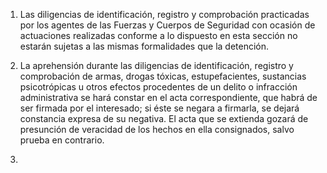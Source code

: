 1. Las diligencias de identificación, registro y comprobación practicadas por los agentes de las Fuerzas y Cuerpos de Seguridad con ocasión de actuaciones realizadas conforme a lo dispuesto en esta sección no estarán sujetas a las mismas formalidades que la detención.

2. La aprehensión durante las diligencias de identificación, registro y comprobación de armas, drogas tóxicas, estupefacientes, sustancias psicotrópicas u otros efectos procedentes de un delito o infracción administrativa se hará constar en el acta correspondiente, que habrá de ser firmada por el interesado; si éste se negara a firmarla, se dejará constancia expresa de su negativa. El acta que se extienda gozará de presunción de veracidad de los hechos en ella consignados, salvo prueba en contrario.
3. 